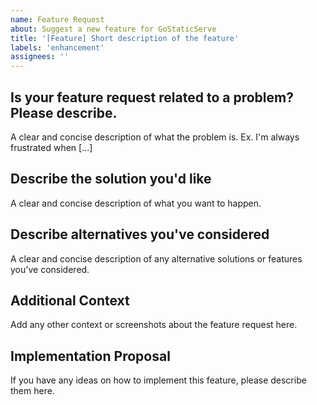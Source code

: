 ```yaml
---
name: Feature Request
about: Suggest a new feature for GoStaticServe
title: '[Feature] Short description of the feature'
labels: 'enhancement'
assignees: ''
---
```


## Is your feature request related to a problem? Please describe.
A clear and concise description of what the problem is. Ex. I'm always frustrated when [...]

## Describe the solution you'd like
A clear and concise description of what you want to happen.

## Describe alternatives you've considered
A clear and concise description of any alternative solutions or features you've considered.

## Additional Context
Add any other context or screenshots about the feature request here.

## Implementation Proposal
If you have any ideas on how to implement this feature, please describe them here.